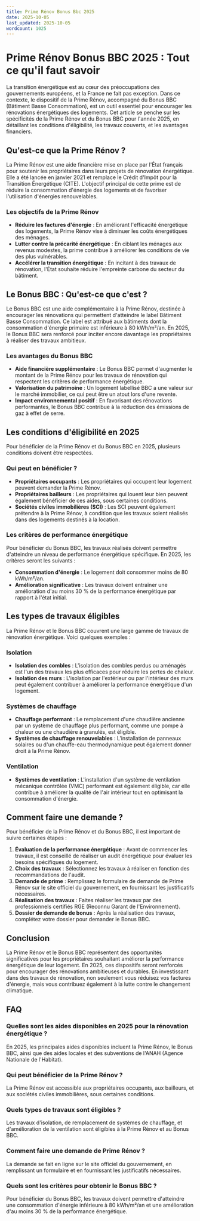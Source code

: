 ```yaml
---
title: Prime Rénov Bonus Bbc 2025
date: 2025-10-05
last_updated: 2025-10-05
wordcount: 1025
---
```


# Prime Rénov Bonus BBC 2025 : Tout ce qu'il faut savoir

La transition énergétique est au cœur des préoccupations des gouvernements européens, et la France ne fait pas exception. Dans ce contexte, le dispositif de la Prime Rénov, accompagné du Bonus BBC (Bâtiment Basse Consommation), est un outil essentiel pour encourager les rénovations énergétiques des logements. Cet article se penche sur les spécificités de la Prime Rénov et du Bonus BBC pour l'année 2025, en détaillant les conditions d'éligibilité, les travaux couverts, et les avantages financiers.

## Qu'est-ce que la Prime Rénov ?

La Prime Rénov est une aide financière mise en place par l'État français pour soutenir les propriétaires dans leurs projets de rénovation énergétique. Elle a été lancée en janvier 2021 et remplace le Crédit d'Impôt pour la Transition Énergétique (CITE). L'objectif principal de cette prime est de réduire la consommation d'énergie des logements et de favoriser l'utilisation d'énergies renouvelables.

### Les objectifs de la Prime Rénov

- **Réduire les factures d'énergie** : En améliorant l'efficacité énergétique des logements, la Prime Rénov vise à diminuer les coûts énergétiques des ménages.
- **Lutter contre la précarité énergétique** : En ciblant les ménages aux revenus modestes, la prime contribue à améliorer les conditions de vie des plus vulnérables.
- **Accélérer la transition énergétique** : En incitant à des travaux de rénovation, l'État souhaite réduire l'empreinte carbone du secteur du bâtiment.

## Le Bonus BBC : Qu'est-ce que c'est ?

Le Bonus BBC est une aide complémentaire à la Prime Rénov, destinée à encourager les rénovations qui permettent d'atteindre le label Bâtiment Basse Consommation. Ce label est attribué aux bâtiments dont la consommation d'énergie primaire est inférieure à 80 kWh/m²/an. En 2025, le Bonus BBC sera renforcé pour inciter encore davantage les propriétaires à réaliser des travaux ambitieux.

### Les avantages du Bonus BBC

- **Aide financière supplémentaire** : Le Bonus BBC permet d'augmenter le montant de la Prime Rénov pour les travaux de rénovation qui respectent les critères de performance énergétique.
- **Valorisation du patrimoine** : Un logement labellisé BBC a une valeur sur le marché immobilier, ce qui peut être un atout lors d'une revente.
- **Impact environnemental positif** : En favorisant des rénovations performantes, le Bonus BBC contribue à la réduction des émissions de gaz à effet de serre.

## Les conditions d'éligibilité en 2025

Pour bénéficier de la Prime Rénov et du Bonus BBC en 2025, plusieurs conditions doivent être respectées.

### Qui peut en bénéficier ?

- **Propriétaires occupants** : Les propriétaires qui occupent leur logement peuvent demander la Prime Rénov.
- **Propriétaires bailleurs** : Les propriétaires qui louent leur bien peuvent également bénéficier de ces aides, sous certaines conditions.
- **Sociétés civiles immobilières (SCI)** : Les SCI peuvent également prétendre à la Prime Rénov, à condition que les travaux soient réalisés dans des logements destinés à la location.

### Les critères de performance énergétique

Pour bénéficier du Bonus BBC, les travaux réalisés doivent permettre d'atteindre un niveau de performance énergétique spécifique. En 2025, les critères seront les suivants :

- **Consommation d'énergie** : Le logement doit consommer moins de 80 kWh/m²/an.
- **Amélioration significative** : Les travaux doivent entraîner une amélioration d'au moins 30 % de la performance énergétique par rapport à l'état initial.

## Les types de travaux éligibles

La Prime Rénov et le Bonus BBC couvrent une large gamme de travaux de rénovation énergétique. Voici quelques exemples :

### Isolation

- **Isolation des combles** : L'isolation des combles perdus ou aménagés est l'un des travaux les plus efficaces pour réduire les pertes de chaleur.
- **Isolation des murs** : L'isolation par l'extérieur ou par l'intérieur des murs peut également contribuer à améliorer la performance énergétique d'un logement.

### Systèmes de chauffage

- **Chauffage performant** : Le remplacement d'une chaudière ancienne par un système de chauffage plus performant, comme une pompe à chaleur ou une chaudière à granulés, est éligible.
- **Systèmes de chauffage renouvelables** : L'installation de panneaux solaires ou d'un chauffe-eau thermodynamique peut également donner droit à la Prime Rénov.

### Ventilation

- **Systèmes de ventilation** : L'installation d'un système de ventilation mécanique contrôlée (VMC) performant est également éligible, car elle contribue à améliorer la qualité de l'air intérieur tout en optimisant la consommation d'énergie.

## Comment faire une demande ?

Pour bénéficier de la Prime Rénov et du Bonus BBC, il est important de suivre certaines étapes :

1. **Évaluation de la performance énergétique** : Avant de commencer les travaux, il est conseillé de réaliser un audit énergétique pour évaluer les besoins spécifiques du logement.
2. **Choix des travaux** : Sélectionnez les travaux à réaliser en fonction des recommandations de l'audit.
3. **Demande de prime** : Remplissez le formulaire de demande de Prime Rénov sur le site officiel du gouvernement, en fournissant les justificatifs nécessaires.
4. **Réalisation des travaux** : Faites réaliser les travaux par des professionnels certifiés RGE (Reconnu Garant de l'Environnement).
5. **Dossier de demande de bonus** : Après la réalisation des travaux, complétez votre dossier pour demander le Bonus BBC.

## Conclusion

La Prime Rénov et le Bonus BBC représentent des opportunités significatives pour les propriétaires souhaitant améliorer la performance énergétique de leur logement. En 2025, ces dispositifs seront renforcés pour encourager des rénovations ambitieuses et durables. En investissant dans des travaux de rénovation, non seulement vous réduisez vos factures d'énergie, mais vous contribuez également à la lutte contre le changement climatique.

## FAQ

### Quelles sont les aides disponibles en 2025 pour la rénovation énergétique ?

En 2025, les principales aides disponibles incluent la Prime Rénov, le Bonus BBC, ainsi que des aides locales et des subventions de l'ANAH (Agence Nationale de l'Habitat).

### Qui peut bénéficier de la Prime Rénov ?

La Prime Rénov est accessible aux propriétaires occupants, aux bailleurs, et aux sociétés civiles immobilières, sous certaines conditions.

### Quels types de travaux sont éligibles ?

Les travaux d'isolation, de remplacement de systèmes de chauffage, et d'amélioration de la ventilation sont éligibles à la Prime Rénov et au Bonus BBC.

### Comment faire une demande de Prime Rénov ?

La demande se fait en ligne sur le site officiel du gouvernement, en remplissant un formulaire et en fournissant les justificatifs nécessaires.

### Quels sont les critères pour obtenir le Bonus BBC ?

Pour bénéficier du Bonus BBC, les travaux doivent permettre d'atteindre une consommation d'énergie inférieure à 80 kWh/m²/an et une amélioration d'au moins 30 % de la performance énergétique.